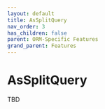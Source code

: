 ```yaml
---
layout: default
title: AsSplitQuery
nav_order: 3
has_children: false
parent: ORM-Specific Features
grand_parent: Features
---
```


# AsSplitQuery

TBD

